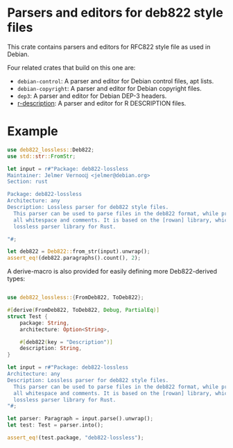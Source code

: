 Parsers and editors for deb822 style files
==========================================

This crate contains parsers and editors for RFC822 style file as used in
Debian.

Four related crates that build on this one are:

* ``debian-control``: A parser and editor for Debian control files, apt lists.
* ``debian-copyright``: A parser and editor for Debian copyright files.
* ``dep3``: A parser and editor for Debian DEP-3 headers.
* [r-description](https://github.com/jelmer/r-description-rs): A parser and
editor for R DESCRIPTION files.

# Example

```rust
use deb822_lossless::Deb822;
use std::str::FromStr;

let input = r#"Package: deb822-lossless
Maintainer: Jelmer Vernooĳ <jelmer@debian.org>
Section: rust

Package: deb822-lossless
Architecture: any
Description: Lossless parser for deb822 style files.
  This parser can be used to parse files in the deb822 format, while preserving
  all whitespace and comments. It is based on the [rowan] library, which is a
  lossless parser library for Rust.

"#;

let deb822 = Deb822::from_str(input).unwrap();
assert_eq!(deb822.paragraphs().count(), 2);
```

A derive-macro is also provided for easily defining more Deb822-derived types:

```rust

use deb822_lossless::{FromDeb822, ToDeb822};

#[derive(FromDeb822, ToDeb822, Debug, PartialEq)]
struct Test {
    package: String,
    architecture: Option<String>,

    #[deb822(key = "Description")]
    description: String,
}

let input = r#"Package: deb822-lossless
Architecture: any
Description: Lossless parser for deb822 style files.
  This parser can be used to parse files in the deb822 format, while preserving
  all whitespace and comments. It is based on the [rowan] library, which is a
  lossless parser library for Rust.
"#;

let parser: Paragraph = input.parse().unwrap();
let test: Test = parser.into();

assert_eq!(test.package, "deb822-lossless");
```

